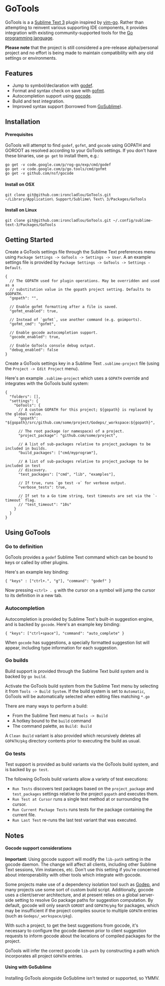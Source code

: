 # GoTools

GoTools is a a [Sublime Text 3](http://www.sublimetext.com) plugin inspired by [vim-go](https://github.com/fatih/vim-go). Rather than attempting to reinvent various supporting IDE components, it provides integration with existing community-supported tools for the [Go programming language](http://www.golang.org).

**Please note** that the project is still considered a pre-release alpha/personal project and no effort is being made to maintain compatibility with any old settings or environments.

## Features

* Jump to symbol/declaration with [godef](http://godoc.org/code.google.com/p/rog-go/exp/cmd/godef).
* Format and syntax check on save with [gofmt](http://godoc.org/code.google.com/p/go.tools/cmd/gofmt).
* Autocompletion support using [gocode](https://github.com/nsf/gocode).
* Build and test integration.
* Improved syntax support (borrowed from [GoSublime](https://github.com/DisposaBoy/GoSublime)).


## Installation

#### Prerequisites

GoTools will attempt to find `godef`, `gofmt`, and `gocode` using GOPATH and GOROOT as resolved according to your GoTools settings. If you don't have these binaries, use `go get` to install them, e.g.:

    go get -v code.google.com/p/rog-go/exp/cmd/godef
    go get -v code.google.com/p/go.tools/cmd/gofmt
    go get -v github.com/nsf/gocode

#### Install on OSX

    git clone git@github.com:ironcladlou/GoTools.git ~/Library/Application\ Support/Sublime\ Text\ 3/Packages/GoTools

#### Install on Linux

    git clone git@github.com:ironcladlou/GoTools.git ~/.config/sublime-text-3/Packages/GoTools

## Getting Started

Create a GoTools settings file through the Sublime Text preferences menu using `Package Settings -> GoTools -> Settings -> User`. A an example settings file is provided by `Package Settings -> GoTools -> Settings - Default`.

```
{
  // The GOPATH used for plugin operations. May be overridden and used as a
  // substitution value in the gopath project setting. Defaults to $GOPATH.
  "gopath": "",

  // Enable gofmt formatting after a file is saved.
  "gofmt_enabled": true,

  // Instead of `gofmt`, use another command (e.g. goimports).
  "gofmt_cmd": "gofmt",

  // Enable gocode autocompletion support.
  "gocode_enabled": true,

  // Enable GoTools console debug output.
  "debug_enabled": false
}

```

Create a GoTools settings key in a Sublime Text `.sublime-project` file (using the `Project -> Edit Project` menu).

Here's an example `.sublime-project` which uses a `GOPATH` override and integrates with the GoTools build system:

```
{
  "folders": [],
  "settings": {
    "GoTools": {
      // A custom GOPATH for this project; ${gopath} is replaced by the global value.
      "gopath": "${gopath}/src/github.com/some/project/Godeps/_workspace:${gopath}",

      // The root package (or namespace) of a project.
      "project_package": "github.com/some/project",

      // A list of sub-packages relative to project_packages to be included in builds.
      "build_packages": ["cmd/myprogram"],

      // A list of sub-packages relative to project_package to be included in test
      // discovery.
      "test_packages": ["cmd", "lib", "examples"],

      // If true, runs `go test -v` for verbose output.
      "verbose_tests": true,

      // If set to a Go time string, test timeouts are set via the `-timeout` flag.
      // "test_timeout": "10s"
    }
  }
}
```

## Using GoTools

### Go to definition

GoTools provides a `godef` Sublime Text command which can be bound to keys or called by other plugins.

Here's an example key binding:

    { "keys" : ["ctrl+.", "g"], "command": "godef" }

Now pressing `<ctrl> . g` with the cursor on a symbol will jump the cursor to its definition in a new tab.

### Autocompletion

Autocompletion is provided by Sublime Text's built-in suggestion engine, and is backed by `gocode`. Here's an example key binding:

    { "keys": ["ctrl+space"], "command": "auto_complete" }

When `gocode` has suggestions, a specially formatted suggestion list will appear, including type information for each suggestion.

### Go builds

Build support is provided through the Sublime Text build system and is backed by `go build`.

Activate the GoTools build system from the Sublime Text menu by selecting it from `Tools -> Build System`. If the build system is set to `Automatic`, GoTools will be automatically selected when editing files matching `*.go`

There are many ways to perform a build:
 
  * From the Sublime Text menu at `Tools -> Build`
  * A hotkey bound to the `build` command
  * The command palette, as `Build: Build`

A `Clean Build` variant is also provided which recursively deletes all `GOPATH/pkg` directory contents prior to executing the build as usual.

### Go tests

Test support is provided as build variants via the GoTools build system, and is backed by `go test`.

The following GoTools build variants allow a variety of test executions:

  * `Run Tests` discovers test packages based on the `project_package` and `test_packages` settings relative to the project `gopath` and executes them.
  * `Run Test at Cursor` runs a single test method at or surrounding the cursor.
  * `Run Current Package Tests` runs tests for the package containing the current file.
  * `Run Last Test` re-runs the last test variant that was executed.

## Notes

#### Gocode support considerations

**Important**: Using gocode support will modify the `lib-path` setting in the gocode daemon. The change will affect all clients, including other Sublime Text sessions, Vim instances, etc. Don't use this setting if you're concerned about interoperability with other tools which integrate with gocode.

Some projects make use of a dependency isolation tool such as [Godep](https://github.com/tools/godep), and many projects use some sort of custom build script. Additionally, gocode uses a client/server architecture, and at present relies on a global server-side setting to resolve Go package paths for suggestion computation. By default, gocode will only search `GOROOT` and `GOPATH/pkg` for packages, which may be insufficient if the project compiles source to multiple `GOPATH` entries (such as `Godeps/_workspace/pkg`).

With such a project, to get the best suggestions from gocode, it's necessary to configure the gocode daemon prior to client suggestion requests to inform gocode about the locations of compiled packages for the project.

GoTools will infer the correct gocode `lib-path` by constructing a path which incorporates all project `GOPATH` entries.

#### Using with GoSublime

Installing GoTools alongside GoSublime isn't tested or supported, so YMMV.
